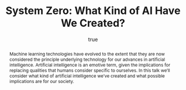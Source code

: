 ---
abstract: "Machine learning technologies have evolved to the extent that they are
  now considered the principle underlying technology for our advances in artificial
  intelligence. Artificial intelligence is an emotive term, given the implications
  for replacing qualities that humans consider specific to ourselves. In this talk
  we\u2019ll consider what kind of artificial intelligence we\u2019ve created and
  what possible implications are for our society."
author:
- family: Lawrence
  given: Neil D.
  gscholar: r3SJcvoAAAAJ
  institute: University of Sheffield
  twitter: lawrennd
  url: http://inverseprobability.com
blog: 2015-12-04-what-kind-of-ai.md
blog1: 2016-05-09-machine-learning-futures-6.md
blog2: 2016-02-29-future-debates-ai.md
categories:
- Lawrence-futureofhumanity16
day: '9'
errata: []
extras: []
key: Lawrence-futureofhumanity16
layout: talk
month: 6
pdf: 2016-06-09-future-of-ai.pdf
ppt: 2016-06-09-future-of-ai.pptx
published: 2016-06-09
section: pre
title: 'System Zero: What Kind of AI Have We Created?'
venue: Future of Humanity Institute, Oxford Martin School
year: '2016'
youtube: 8R4t7d7o6ew
---